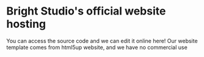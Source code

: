 # Bright Studio's official website hosting
You can access the source code and we can edit it online here!
Our website template comes from html5up website, and we have no commercial use
